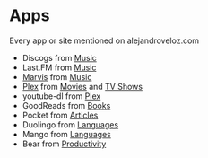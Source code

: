 # Apps

Every app or site mentioned on alejandroveloz.com

* Discogs from [Music](music.md)
* Last.FM from [Music](music.md)
* [Marvis](marvis.md) from [Music](music.md)
* [Plex](plex.md) from [Movies](movies.md) and [TV Shows](tv-shows.md)
* youtube-dl from [Plex](plex.md)
* GoodReads from [Books](books.md)
* Pocket from [Articles](articles.md)
* Duolingo from [Languages](languages.md)
* Mango from [Languages](languages.md)
* Bear from [Productivity](productivity.md)